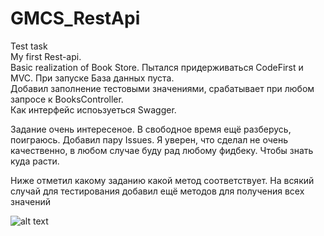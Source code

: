 # GMCS_RestApi
Test task    
My first Rest-api.    
Basic realization of Book Store. 
Пытался придерживаться CodeFirst и MVC. При запуске База данных пуста.     
Добавил заполнение тестовыми значениями, срабатывает при любом запросе к BooksController.    
Как интерфейс испоьзуеться Swagger.

Задание очень интересеное. В свободное время ещё разберусь, поиграюсь. Добавил пару Issues.
Я уверен, что сделал не очень качественно, в любом случае буду рад любому фидбеку. Чтобы знать куда расти.   

Ниже отметил какому заданию какой метод соответствует. На всякий случай для тестирования добавил ещё методов для получения всех значений

![alt text](https://github.com/Borismegabanan/GMCS_RestApi/blob/1.0.0/OnionArchitecture/Pictures/methodsScreenShot.png)
